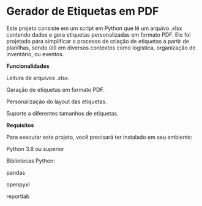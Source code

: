 <h1>Gerador de Etiquetas em PDF</h1>

Este projeto consiste em um script em Python que lê um arquivo .xlsx contendo dados e gera etiquetas personalizadas em formato PDF. Ele foi projetado para simplificar o processo de criação de etiquetas a partir de planilhas, sendo útil em diversos contextos como logística, organização de inventário, ou eventos.

<b>Funcionalidades</b>

Leitura de arquivos .xlsx.

Geração de etiquetas em formato PDF.

Personalização do layout das etiquetas.

Suporte a diferentes tamanhos de etiquetas.

<b>Requisitos</b>

Para executar este projeto, você precisará ter instalado em seu ambiente:

Python 3.8 ou superior

Bibliotecas Python:

pandas

openpyxl

reportlab

